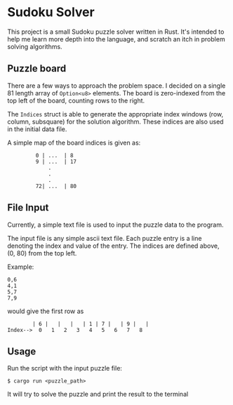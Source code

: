 # Sudoku Solver

This project is a small Sudoku puzzle solver written in Rust.  It's intended to help me learn more depth 
into the language, and scratch an itch in problem solving algorithms.

## Puzzle board

There are a few ways to approach the problem space.  I decided on a single 81 length array of `Option<u8>` 
elements.  The board is zero-indexed from the top left of the board, counting rows to the right.  

The `Indices` struct is able to generate the appropriate index windows (row, column, subsquare) for the 
solution algorithm.  These indices are also used in the initial data file.

A simple map of the board indices is given as:

             0 | ...  | 8
             9 | ...  | 17
                 .
                 .
                 .
             72| ...  | 80      

## File Input

Currently, a simple text file is used to input the puzzle data to the program.

The input file is any simple ascii text file.  Each puzzle entry is a line denoting the 
index and value of the entry.  The indices are defined above, (0, 80) from the top left.

Example: 

```
0,6
4,1
5,7
7,9
```

would give the first row as 

            | 6 |   |   |   | 1 | 7 |   | 9 |   |
    Index-->  0   1   2   3   4   5   6   7   8

## Usage

Run the script with the input puzzle file:

`$ cargo run <puzzle_path>`

It will try to solve the puzzle and print the result to the terminal